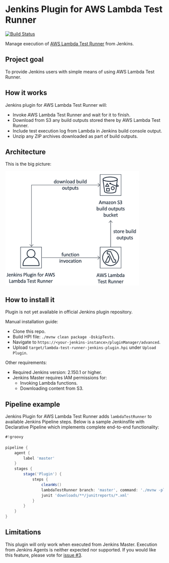 # Jenkins Plugin for AWS Lambda Test Runner

[![Build Status](https://travis-ci.com/automatictester/lambda-test-runner-jenkins-plugin.svg?branch=master)](https://travis-ci.com/automatictester/lambda-test-runner-jenkins-plugin)

Manage execution of [AWS Lambda Test Runner](https://github.com/automatictester/lambda-test-runner) from Jenkins.

## Project goal

To provide Jenkins users with simple means of using AWS Lambda Test Runner.

## How it works

Jenkins plugin for AWS Lambda Test Runner will:
- Invoke AWS Lambda Test Runner and wait for it to finish.
- Download from S3 any build outputs stored there by AWS Lambda Test Runner.
- Include test execution log from Lambda in Jenkins build console output.
- Unzip any ZIP archives downloaded as part of build outputs.

## Architecture

This is the big picture:

<img src="img/jenkins-plugin-for-aws-lambda-test-runner.png" width="425" height="364"/>

## How to install it

Plugin is not yet available in official Jenkins plugin repository.

Manual installation guide:
- Clone this repo.
- Build HPI file: `./mvnw clean package -DskipTests`.
- Navigate to `https://<your-jenkins-instance>/pluginManager/advanced`.
- Upload `target/lambda-test-runner-jenkins-plugin.hpi` under `Upload Plugin`.

Other requirements:
- Required Jenkins version: 2.150.1 or higher.
- Jenkins Master requires IAM permissions for: 
  - Invoking Lambda functions.
  - Downloading content from S3.

## Pipeline example

Jenkins Plugin for AWS Lambda Test Runner adds `lambdaTestRunner` to available Jenkins Pipeline steps. 
Below is a sample Jenkinsfile with Declarative Pipeline which implements complete end-to-end functionality: 

```groovy
#!groovy

pipeline {
    agent {
        label 'master'
    }
    stages {
        stage('Plugin') {
            steps {
                cleanWs()
                lambdaTestRunner branch: 'master', command: './mvnw -pl lightning-core verify -DmockS3 -Dmaven.repo.local=${MAVEN_USER_HOME}', functionName: 'LambdaTestRunner', region: 'eu-west-2', repoUri: 'https://github.com/automatictester/lightning.git', s3Bucket: 'automatictester.co.uk-lambda-test-runner-build-outputs', storeToS3: 'lightning-core/target/surefire-reports,lightning-core/target/failsafe-reports'
                junit 'downloads/**/junitreports/*.xml'
            }
        }
    }
}
```

## Limitations

This plugin will only work when executed from Jenkins Master. Execution from Jenkins Agents is neither 
expected nor supported. If you would like this feature, please vote for [issue #3](https://github.com/automatictester/lambda-test-runner-jenkins-plugin/issues/3).
